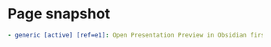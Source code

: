 # Page snapshot

```yaml
- generic [active] [ref=e1]: Open Presentation Preview in Obsidian first!
```